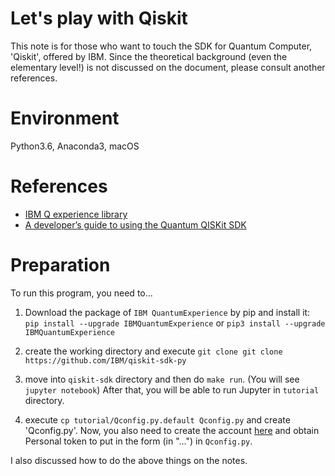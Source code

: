 # Let's play with Qiskit

This note is for those who want to touch the SDK for Quantum Computer, 'Qiskit', offered by IBM. Since the theoretical background (even the elementary level!) is not discussed on the document, please consult another references. 

# Environment
Python3.6, Anaconda3, macOS

# References
- [IBM Q experience library](https://quantumexperience.ng.bluemix.net/qx/user-guide)
- [A developer’s guide to using the Quantum QISKit SDK](https://developer.ibm.com/code/2017/05/17/developers-guide-to-quantum-qiskit-sdk/)

# Preparation
To run this program, you need to...

1. Download the package of `IBM QuantumExperience` by pip and install it:
`pip install --upgrade IBMQuantumExperience` or `pip3 install --upgrade IBMQuantumExperience`

2. create the working directory and execute
`git clone git clone https://github.com/IBM/qiskit-sdk-py`

3. move into `qiskit-sdk` directory and then do `make run`. (You will see `jupyter notebook`) After that, you will be able to run Jupyter in `tutorial` directory.

4. execute `cp tutorial/Qconfig.py.default Qconfig.py` and create 'Qconfig.py'. Now, you also need to create the account [here](https://quantumexperience.ng.bluemix.net/qx/user-guide) and obtain Personal token to put in the form (in "...") in `Qconfig.py`.

I also discussed how to do the above things on the notes.